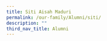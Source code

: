 ```yaml
---
title: Siti Aisah Maduri
permalink: /our-family/Alumni/siti/
description: ""
third_nav_title: Alumni
---
```

